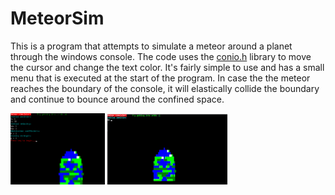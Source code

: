 # MeteorSim
This is a program that attempts to simulate a meteor around a planet through the windows console. 
The code uses the [conio.h](https://www.programmingsimplified.com/c/conio.h) library to move the cursor and change the text color.
It's fairly simple to use and has a small menu that is executed at the start of the program. 
In case the the meteor reaches the boundary of the console, 
it will elastically collide the boundary and continue to bounce around the confined space.  

<img src="https://github.com/RCmags/MeteorSim/blob/main/img/menu_pic.png"
     width="30%"></img>
<img src="https://github.com/RCmags/MeteorSim/blob/main/img/meteor_motion.gif"
     width="38%"></img>
